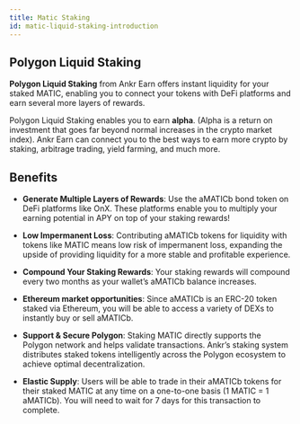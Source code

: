 ```yaml
---
title: Matic Staking
id: matic-liquid-staking-introduction
---
```


## Polygon Liquid Staking

**Polygon Liquid Staking** from Ankr Earn offers instant liquidity for your staked MATIC, enabling you to connect your tokens with DeFi platforms and earn several more layers of rewards.

Polygon Liquid Staking enables you to earn **alpha**. (Alpha is a return on investment that goes far beyond normal increases in the crypto market index). Ankr Earn can connect you to the best ways to earn more crypto by staking, arbitrage trading, yield farming, and much more.

## Benefits

* **Generate Multiple Layers of Rewards**: Use the aMATICb bond token on DeFi platforms like OnX. These platforms enable you to multiply your earning potential in APY on top of your staking rewards!

* **Low Impermanent Loss**: Contributing aMATICb tokens for liquidity with tokens like MATIC means low risk of impermanent loss, expanding the upside of providing liquidity for a more stable and profitable experience.

* **Compound Your Staking Rewards**: Your staking rewards will compound every two months as your wallet’s aMATICb balance increases.

* **Ethereum market opportunities**: Since aMATICb is an ERC-20 token staked via Ethereum, you will be able to access a variety of DEXs to instantly buy or sell aMATICb.

* **Support & Secure Polygon**: Staking MATIC directly supports the Polygon network and helps validate transactions. Ankr’s staking system distributes staked tokens intelligently across the Polygon ecosystem to achieve optimal decentralization.

* **Elastic Supply**: Users will be able to trade in their aMATICb tokens for their staked MATIC at any time on a one-to-one basis (1 MATIC = 1 aMATICb). You will need to wait for 7 days for this transaction to complete.
